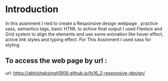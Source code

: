 # Introduction

In this assinment I ried to create a Responsive design webpage . practice sass, semantics tags, basic HTML to achive final output
I used Flexbox and Grid system to align the elements and use some animation like hover effect, active link styles and typing effect.
For This Assinment I used sass for styling.

## To access the web page by url :

url: https://abhisheksingh1909.github.io/fs16_2-responsive-design/
